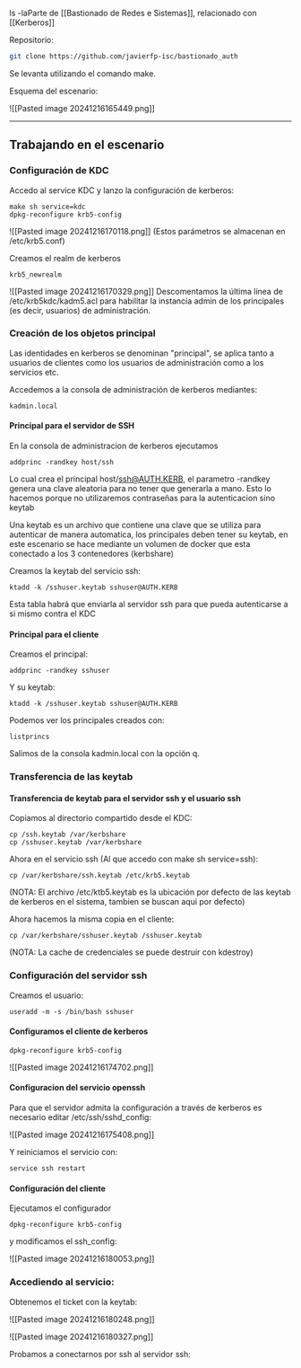 ls -laParte de [[Bastionado de Redes e Sistemas]], relacionado con [[Kerberos]]

Repositorio:

``` bash
git clone https://github.com/javierfp-isc/bastionado_auth
```

Se levanta utilizando el comando make.

Esquema del escenario:

![[Pasted image 20241216165449.png]]

---

## Trabajando en el escenario

### Configuración de KDC
Accedo al service KDC y lanzo la configuración de kerberos:

```
make sh service=kdc
dpkg-reconfigure krb5-config
```

![[Pasted image 20241216170118.png]]
(Estos parámetros se almacenan en /etc/krb5.conf)

Creamos el realm de kerberos

```
krb5_newrealm
```

![[Pasted image 20241216170329.png]]
Descomentamos la última línea de /etc/krb5kdc/kadm5.acl para habilitar la instancia admin de los principales (es decir, usuarios) de administración.

### Creación de los objetos principal

Las identidades en kerberos se denominan "principal", se aplica tanto a usuarios de clientes como los usuarios de administración como a los servicios etc.

Accedemos a la consola de administración de kerberos mediantes:

```
kadmin.local
```

#### Principal para el servidor de SSH

En la consola de administracion de kerberos ejecutamos 

```
addprinc -randkey host/ssh
```

Lo cual crea el principal host/ssh@AUTH.KERB, el parametro -randkey genera una clave aleatoria para no tener que generarla a mano. Esto lo hacemos porque no utilizaremos contraseñas para la autenticacion sino keytab

Una keytab es un archivo que contiene una clave que se utiliza para autenticar de manera automatica, los principales deben tener su keytab, en este escenario se hace mediante un volumen de docker que esta conectado a los 3 contenedores (kerbshare)

Creamos la keytab del servicio ssh:

```
ktadd -k /sshuser.keytab sshuser@AUTH.KERB
```

Esta tabla habrá que enviarla al servidor ssh para que pueda autenticarse a si mismo contra el KDC

#### Principal para el cliente

Creamos el principal:

```
addprinc -randkey sshuser
```

Y su keytab:

```
ktadd -k /sshuser.keytab sshuser@AUTH.KERB
```

Podemos ver los principales creados con:

```
listprincs
```

Salimos de la consola kadmin.local con la opción q.

### Transferencia de las keytab

#### Transferencia de keytab para el servidor ssh y el usuario ssh

Copiamos al directorio compartido desde el KDC:

```
cp /ssh.keytab /var/kerbshare
cp /sshuser.keytab /var/kerbshare
```

Ahora en el servicio ssh (Al que accedo con make sh service=ssh):

```
cp /var/kerbshare/ssh.keytab /etc/krb5.keytab
```

(NOTA: El archivo /etc/ktb5.keytab es la ubicación por defecto de las keytab de kerberos en el sistema, tambien se buscan aqui por defecto)

Ahora hacemos la misma copia en el cliente:

```
cp /var/kerbshare/sshuser.keytab /sshuser.keytab
```

(NOTA: La cache de credenciales se puede destruir con kdestroy)

### Configuración del servidor ssh

Creamos el usuario:

```
useradd -m -s /bin/bash sshuser
```

#### Configuramos el cliente de kerberos

```
dpkg-reconfigure krb5-config
```

![[Pasted image 20241216174702.png]]

#### Configuracion del servicio openssh

Para que el servidor admita la configuración a través de kerberos es necesario editar /etc/ssh/sshd_config:

![[Pasted image 20241216175408.png]]

Y reiniciamos el servicio con:

```
service ssh restart
```

#### Configuración del cliente

Ejecutamos el configurador

```
dpkg-reconfigure krb5-config
```

y modificamos el ssh_config:

![[Pasted image 20241216180053.png]]

### Accediendo al servicio:

Obtenemos el ticket con la keytab:

![[Pasted image 20241216180248.png]]

![[Pasted image 20241216180327.png]]

Probamos a conectarnos por ssh al servidor ssh:

